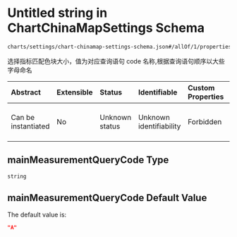 # Untitled string in ChartChinaMapSettings Schema

```txt
charts/settings/chart-chinamap-settings-schema.json#/allOf/1/properties/mainMeasurementQueryCode
```

选择指标匹配色块大小，值为对应查询语句 code 名称,根据查询语句顺序以大些字母命名

| Abstract            | Extensible | Status         | Identifiable            | Custom Properties | Additional Properties | Access Restrictions | Defined In                                                                                                                 |
| :------------------ | :--------- | :------------- | :---------------------- | :---------------- | :-------------------- | :------------------ | :------------------------------------------------------------------------------------------------------------------------- |
| Can be instantiated | No         | Unknown status | Unknown identifiability | Forbidden         | Allowed               | none                | [chart-chinamap-settings-schema.json\*](../out/charts/settings/chart-chinamap-settings-schema.json "open original schema") |

## mainMeasurementQueryCode Type

`string`

## mainMeasurementQueryCode Default Value

The default value is:

```json
"A"
```
